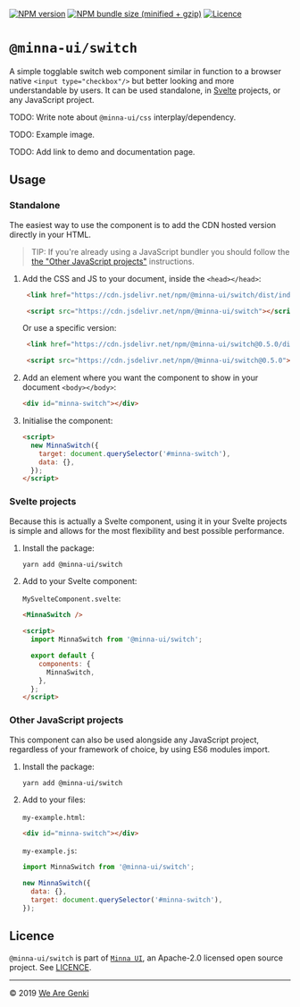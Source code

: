 [![NPM version](https://img.shields.io/npm/v/@minna-ui/switch.svg)](https://www.npmjs.com/package/@minna-ui/switch)
[![NPM bundle size (minified + gzip)](https://img.shields.io/bundlephobia/minzip/@minna-ui/switch.svg)](https://bundlephobia.com/result?p=@minna-ui/switch)
[![Licence](https://img.shields.io/npm/l/@minna-ui/switch.svg)](https://github.com/WeAreGenki/minna-ui/blob/master/LICENCE)

# `@minna-ui/switch`

A simple togglable switch web component similar in function to a browser native `<input type="checkbox"/>` but better looking and more understandable by users. It can be used standalone, in [Svelte](https://svelte.technology/guide) projects, or any JavaScript project.

TODO: Write note about `@minna-ui/css` interplay/dependency.

TODO: Example image.

TODO: Add link to demo and documentation page.

## Usage

### Standalone

The easiest way to use the component is to add the CDN hosted version directly in your HTML.

> TIP: If you're already using a JavaScript bundler you should follow the [the "Other JavaScript projects"](#other-javascript-projects) instructions.

1. Add the CSS and JS to your document, inside the `<head></head>`:

   <!-- prettier-ignore -->
   ```html
    <link href="https://cdn.jsdelivr.net/npm/@minna-ui/switch/dist/index.css" rel="stylesheet"/>

    <script src="https://cdn.jsdelivr.net/npm/@minna-ui/switch"></script>
    ```

   Or use a specific version:

   <!-- prettier-ignore -->
   ```html
    <link href="https://cdn.jsdelivr.net/npm/@minna-ui/switch@0.5.0/dist/index.css" rel="stylesheet"/>

    <script src="https://cdn.jsdelivr.net/npm/@minna-ui/switch@0.5.0"></script>
    ```

1. Add an element where you want the component to show in your document `<body></body>`:

   ```html
   <div id="minna-switch"></div>
   ```

1. Initialise the component:

   <!-- eslint-disable no-new -->

   ```html
   <script>
     new MinnaSwitch({
       target: document.querySelector('#minna-switch'),
       data: {},
     });
   </script>
   ```

### Svelte projects

Because this is actually a Svelte component, using it in your Svelte projects is simple and allows for the most flexibility and best possible performance.

1. Install the package:

   ```sh
   yarn add @minna-ui/switch
   ```

1. Add to your Svelte component:

   `MySvelteComponent.svelte`:

   ```html
   <MinnaSwitch />

   <script>
     import MinnaSwitch from '@minna-ui/switch';

     export default {
       components: {
         MinnaSwitch,
       },
     };
   </script>
   ```

### Other JavaScript projects

This component can also be used alongside any JavaScript project, regardless of your framework of choice, by using ES6 modules import.

1. Install the package:

   ```sh
   yarn add @minna-ui/switch
   ```

1. Add to your files:

   `my-example.html`:

   ```html
   <div id="minna-switch"></div>
   ```

   `my-example.js`:

   <!-- eslint-disable no-new -->

   ```js
   import MinnaSwitch from '@minna-ui/switch';

   new MinnaSwitch({
     data: {},
     target: document.querySelector('#minna-switch'),
   });
   ```

## Licence

`@minna-ui/switch` is part of [`Minna UI`](https://github.com/WeAreGenki/minna-ui), an Apache-2.0 licensed open source project. See [LICENCE](https://github.com/WeAreGenki/minna-ui/blob/master/LICENCE).

---

© 2019 [We Are Genki](https://wearegenki.com)
